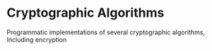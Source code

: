 # Cryptographic Algorithms
Programmatic implementations of several cryptographic algorithms, Including encryption
